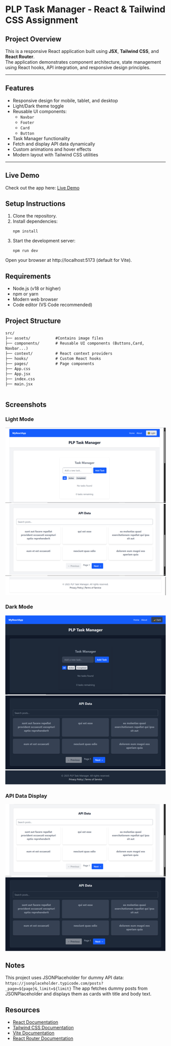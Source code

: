 # PLP Task Manager - React & Tailwind CSS Assignment

## Project Overview
This is a responsive React application built using **JSX**, **Tailwind CSS**, and **React Router**.  
The application demonstrates component architecture, state management using React hooks, API integration, and responsive design principles.

---

## Features

- Responsive design for mobile, tablet, and desktop
- Light/Dark theme toggle
- Reusable UI components:
  - `Navbar`
  - `Footer`
  - `Card`
  - `Button`
- Task Manager functionality
- Fetch and display API data dynamically
- Custom animations and hover effects
- Modern layout with Tailwind CSS utilities

---
## Live Demo
Check out the app here: [Live Demo](https://prismatic-cupcake-ba9f8f.netlify.app/)

## Setup Instructions
1. Clone the repository.
2. Install dependencies:
   ```
   npm install
   ```
3. Start the development server:
   ```
   npm run dev
   ```
Open your browser at http://localhost:5173 (default for Vite).  
## Requirements

- Node.js (v18 or higher)
- npm or yarn
- Modern web browser
- Code editor (VS Code recommended)

## Project Structure

```
src/
├── assets/           #Contains image files
├── components/       # Reusable UI components (Buttons,Card, Navbar...)
├── context/          # React context providers
├── hooks/            # Custom React hooks
├── pages/            # Page components
├── App.css         
├── App.jsx       
├── index.css            
├── main.jsx           
        
```
## Screenshots

### Light Mode
![home page](src/assets/img1.PNG)
![cards](src/assets/img2.PNG)
![footer](src/assets/footer1.PNG)

### Dark Mode
![home page](src/assets/img3.PNG)
![cards](src/assets/img4.PNG)
![footer](src/assets/footer2.PNG)

### API Data Display
![light mode cards](src/assets/img2.PNG)
![dark mode cards](src/assets/img4.PNG)

## Notes
This project uses JSONPlaceholder for dummy API data:
`https://jsonplaceholder.typicode.com/posts?_page=${page}&_limit=${limit}`
The app fetches dummy posts from JSONPlaceholder and displays them as cards with title and body text.

## Resources

- [React Documentation](https://react.dev/)
- [Tailwind CSS Documentation](https://tailwindcss.com/docs)
- [Vite Documentation](https://vitejs.dev/guide/)
- [React Router Documentation](https://reactrouter.com/) 
